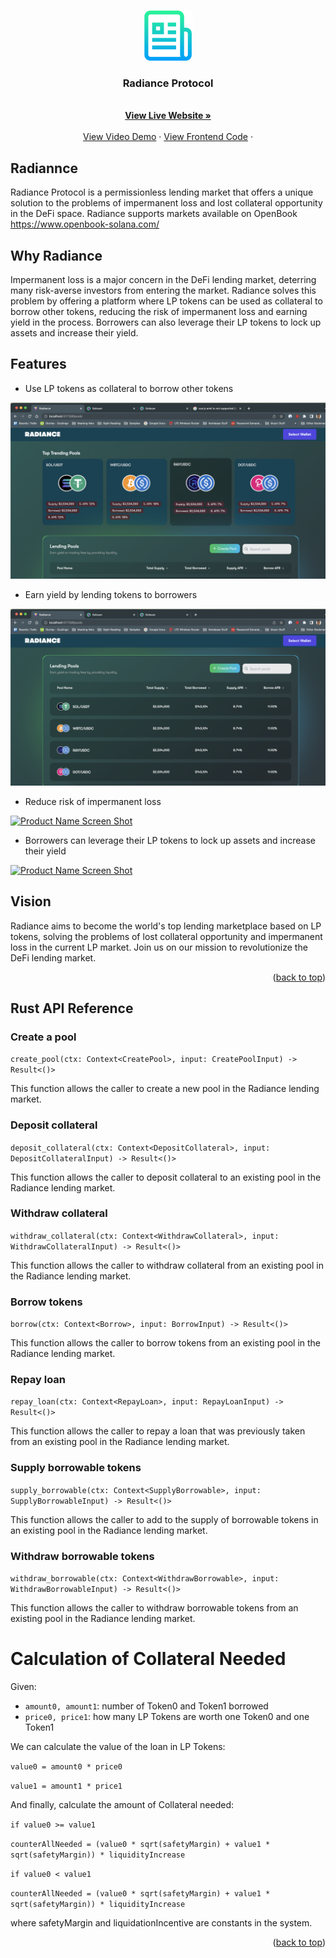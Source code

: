 <!-- Improved compatibility of back to top link: See: https://github.com/othneildrew/Best-README-Template/pull/73 -->
<a name="readme-top"></a>
<!--
*** Thanks for checking out the Best-README-Template. If you have a suggestion
*** that would make this better, please fork the repo and create a pull request
*** or simply open an issue with the tag "enhancement".
*** Don't forget to give the project a star!
*** Thanks again! Now go create something AMAZING! :D
-->




<!-- PROJECT LOGO -->
<br />
<div align="center">
  <a href="https://github.com/othneildrew/Best-README-Template">
    <img src="images/logo.png" alt="Logo" width="80" height="80">
  </a>

  <h3 align="center">Radiance Protocol</h3>

  <p align="center">
    <br />
    <a href="https://radaince-protocol.web.app/#/pools"><strong>View Live Website »</strong></a>
    <br />
    <br />
    <a href="https://youtu.be/-IDu9lG-wZM">View Video Demo</a>
    ·
    <a href="https://github.com/avour/radiance-frontend">View Frontend Code</a>
    ·
  </p>
</div>




<!-- ABOUT THE PROJECT -->
## Radiannce

Radiance Protocol is a permissionless lending market that offers a unique solution to the problems of impermanent loss and lost collateral opportunity in the DeFi space. Radiance supports markets available on OpenBook https://www.openbook-solana.com/

## Why Radiance 

Impermanent loss is a major concern in the DeFi lending market, deterring many risk-averse investors from entering the market. Radiance solves this problem by offering a platform where LP tokens can be used as collateral to borrow other tokens, reducing the risk of impermanent loss and earning yield in the process. Borrowers can also leverage their LP tokens to lock up assets and increase their yield.

## Features 

- Use LP tokens as collateral to borrow other tokens 

[![Product Name Screen Shot][screenshot1]](https://example.com)


- Earn yield by lending tokens to borrowers 

[![Product Name Screen Shot][screenshot3]](https://example.com)


- Reduce risk of impermanent loss 

[![Product Name Screen Shot][screenshot4]](https://example.com)


- Borrowers can leverage their LP tokens to lock up assets and increase their yield 

[![Product Name Screen Shot][screenshot5]](https://example.com)

## Vision 

Radiance aims to become the world's top lending marketplace based on LP tokens, solving the problems of lost collateral opportunity and impermanent loss in the current LP market. Join us on our mission to revolutionize the DeFi lending market.



<p align="right">(<a href="#readme-top">back to top</a>)</p>

## Rust API Reference

### Create a pool
`create_pool(ctx: Context<CreatePool>, input: CreatePoolInput) -> Result<()>`

This function allows the caller to create a new pool in the Radiance lending market.

### Deposit collateral
`deposit_collateral(ctx: Context<DepositCollateral>, input: DepositCollateralInput) -> Result<()>`

This function allows the caller to deposit collateral to an existing pool in the Radiance lending market.

### Withdraw collateral
`withdraw_collateral(ctx: Context<WithdrawCollateral>, input: WithdrawCollateralInput) -> Result<()>`

This function allows the caller to withdraw collateral from an existing pool in the Radiance lending market.

### Borrow tokens
`borrow(ctx: Context<Borrow>, input: BorrowInput) -> Result<()>`

This function allows the caller to borrow tokens from an existing pool in the Radiance lending market.

### Repay loan
`repay_loan(ctx: Context<RepayLoan>, input: RepayLoanInput) -> Result<()>`

This function allows the caller to repay a loan that was previously taken from an existing pool in the Radiance lending market.

### Supply borrowable tokens
`supply_borrowable(ctx: Context<SupplyBorrowable>, input: SupplyBorrowableInput) -> Result<()>`

This function allows the caller to add to the supply of borrowable tokens in an existing pool in the Radiance lending market.

### Withdraw borrowable tokens
`withdraw_borrowable(ctx: Context<WithdrawBorrowable>, input: WithdrawBorrowableInput) -> Result<()>`

This function allows the caller to withdraw borrowable tokens from an existing pool in the Radiance lending market.


# Calculation of Collateral Needed

Given:
- `amount0, amount1`: number of Token0 and Token1 borrowed
- `price0, price1`: how many LP Tokens are worth one Token0 and one Token1

We can calculate the value of the loan in LP Tokens:

`value0 = amount0 * price0`

`value1 = amount1 * price1`

And finally, calculate the amount of Collateral needed:

`if value0 >= value1`

`counterAllNeeded = (value0 * sqrt(safetyMargin) + value1 * sqrt(safetyMargin)) * liquidityIncrease`

`if value0 < value1`

`counterAllNeeded = (value0 * sqrt(safetyMargin) + value1 * sqrt(safetyMargin)) * liquidityIncrease`

where safetyMargin and liquidationIncentive are constants in the system.


<p align="right">(<a href="#readme-top">back to top</a>)</p>


<!-- MARKDOWN LINKS & IMAGES -->
<!-- https://www.markdownguide.org/basic-syntax/#reference-style-links -->
[contributors-shield]: https://img.shields.io/github/contributors/othneildrew/Best-README-Template.svg?style=for-the-badge
[contributors-url]: https://github.com/othneildrew/Best-README-Template/graphs/contributors
[forks-shield]: https://img.shields.io/github/forks/othneildrew/Best-README-Template.svg?style=for-the-badge
[forks-url]: https://github.com/othneildrew/Best-README-Template/network/members
[stars-shield]: https://img.shields.io/github/stars/othneildrew/Best-README-Template.svg?style=for-the-badge
[stars-url]: https://github.com/othneildrew/Best-README-Template/stargazers
[issues-shield]: https://img.shields.io/github/issues/othneildrew/Best-README-Template.svg?style=for-the-badge
[issues-url]: https://github.com/othneildrew/Best-README-Template/issues
[license-shield]: https://img.shields.io/github/license/othneildrew/Best-README-Template.svg?style=for-the-badge
[license-url]: https://github.com/othneildrew/Best-README-Template/blob/master/LICENSE.txt
[linkedin-shield]: https://img.shields.io/badge/-LinkedIn-black.svg?style=for-the-badge&logo=linkedin&colorB=555
[linkedin-url]: https://linkedin.com/in/othneildrew
[product-screenshot]: images/screenshot.png
[screenshot1]: images/screenshot1.png
[screenshot2]: images/screenshot2.png
[screenshot3]: images/screenshot3.png
[screenshot4]: images/screenshot4.png
[screenshot5]: images/screenshot5.png
[screenshot6]: images/screenshot6.png
[Next.js]: https://img.shields.io/badge/next.js-000000?style=for-the-badge&logo=nextdotjs&logoColor=white
[Next-url]: https://nextjs.org/
[React.js]: https://img.shields.io/badge/React-20232A?style=for-the-badge&logo=react&logoColor=61DAFB
[React-url]: https://reactjs.org/
[Vue.js]: https://img.shields.io/badge/Vue.js-35495E?style=for-the-badge&logo=vuedotjs&logoColor=4FC08D
[Vue-url]: https://vuejs.org/
[Angular.io]: https://img.shields.io/badge/Angular-DD0031?style=for-the-badge&logo=angular&logoColor=white
[Angular-url]: https://angular.io/
[Svelte.dev]: https://img.shields.io/badge/Svelte-4A4A55?style=for-the-badge&logo=svelte&logoColor=FF3E00
[Svelte-url]: https://svelte.dev/
[Laravel.com]: https://img.shields.io/badge/Laravel-FF2D20?style=for-the-badge&logo=laravel&logoColor=white
[Laravel-url]: https://laravel.com
[Bootstrap.com]: https://img.shields.io/badge/Bootstrap-563D7C?style=for-the-badge&logo=bootstrap&logoColor=white
[Bootstrap-url]: https://getbootstrap.com
[JQuery.com]: https://img.shields.io/badge/jQuery-0769AD?style=for-the-badge&logo=jquery&logoColor=white
[JQuery-url]: https://jquery.com 
